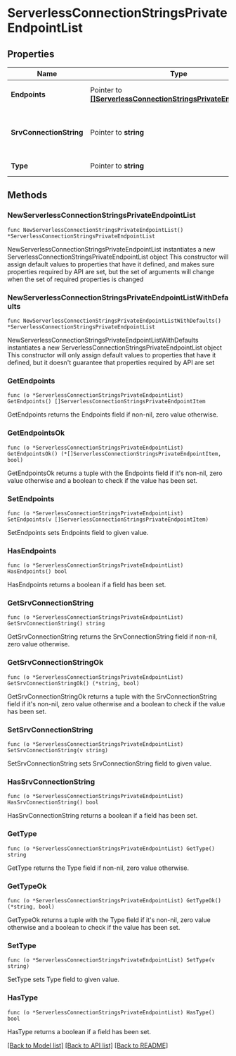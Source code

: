 # ServerlessConnectionStringsPrivateEndpointList

## Properties

Name | Type | Description | Notes
------------ | ------------- | ------------- | -------------
**Endpoints** | Pointer to [**[]ServerlessConnectionStringsPrivateEndpointItem**](ServerlessConnectionStringsPrivateEndpointItem.md) | List that contains the private endpoints through which you connect to MongoDB Cloud when you use **connectionStrings.privateEndpoint[n].srvConnectionString**. | [optional] [readonly] 
**SrvConnectionString** | Pointer to **string** | Private endpoint-aware connection string that uses the &#x60;mongodb+srv://&#x60; protocol to connect to MongoDB Cloud through a private endpoint. The &#x60;mongodb+srv&#x60; protocol tells the driver to look up the seed list of hosts in the Domain Name System (DNS). | [optional] [readonly] 
**Type** | Pointer to **string** | MongoDB process type to which your application connects. | [optional] [readonly] 

## Methods

### NewServerlessConnectionStringsPrivateEndpointList

`func NewServerlessConnectionStringsPrivateEndpointList() *ServerlessConnectionStringsPrivateEndpointList`

NewServerlessConnectionStringsPrivateEndpointList instantiates a new ServerlessConnectionStringsPrivateEndpointList object
This constructor will assign default values to properties that have it defined,
and makes sure properties required by API are set, but the set of arguments
will change when the set of required properties is changed

### NewServerlessConnectionStringsPrivateEndpointListWithDefaults

`func NewServerlessConnectionStringsPrivateEndpointListWithDefaults() *ServerlessConnectionStringsPrivateEndpointList`

NewServerlessConnectionStringsPrivateEndpointListWithDefaults instantiates a new ServerlessConnectionStringsPrivateEndpointList object
This constructor will only assign default values to properties that have it defined,
but it doesn't guarantee that properties required by API are set

### GetEndpoints

`func (o *ServerlessConnectionStringsPrivateEndpointList) GetEndpoints() []ServerlessConnectionStringsPrivateEndpointItem`

GetEndpoints returns the Endpoints field if non-nil, zero value otherwise.

### GetEndpointsOk

`func (o *ServerlessConnectionStringsPrivateEndpointList) GetEndpointsOk() (*[]ServerlessConnectionStringsPrivateEndpointItem, bool)`

GetEndpointsOk returns a tuple with the Endpoints field if it's non-nil, zero value otherwise
and a boolean to check if the value has been set.

### SetEndpoints

`func (o *ServerlessConnectionStringsPrivateEndpointList) SetEndpoints(v []ServerlessConnectionStringsPrivateEndpointItem)`

SetEndpoints sets Endpoints field to given value.

### HasEndpoints

`func (o *ServerlessConnectionStringsPrivateEndpointList) HasEndpoints() bool`

HasEndpoints returns a boolean if a field has been set.
### GetSrvConnectionString

`func (o *ServerlessConnectionStringsPrivateEndpointList) GetSrvConnectionString() string`

GetSrvConnectionString returns the SrvConnectionString field if non-nil, zero value otherwise.

### GetSrvConnectionStringOk

`func (o *ServerlessConnectionStringsPrivateEndpointList) GetSrvConnectionStringOk() (*string, bool)`

GetSrvConnectionStringOk returns a tuple with the SrvConnectionString field if it's non-nil, zero value otherwise
and a boolean to check if the value has been set.

### SetSrvConnectionString

`func (o *ServerlessConnectionStringsPrivateEndpointList) SetSrvConnectionString(v string)`

SetSrvConnectionString sets SrvConnectionString field to given value.

### HasSrvConnectionString

`func (o *ServerlessConnectionStringsPrivateEndpointList) HasSrvConnectionString() bool`

HasSrvConnectionString returns a boolean if a field has been set.
### GetType

`func (o *ServerlessConnectionStringsPrivateEndpointList) GetType() string`

GetType returns the Type field if non-nil, zero value otherwise.

### GetTypeOk

`func (o *ServerlessConnectionStringsPrivateEndpointList) GetTypeOk() (*string, bool)`

GetTypeOk returns a tuple with the Type field if it's non-nil, zero value otherwise
and a boolean to check if the value has been set.

### SetType

`func (o *ServerlessConnectionStringsPrivateEndpointList) SetType(v string)`

SetType sets Type field to given value.

### HasType

`func (o *ServerlessConnectionStringsPrivateEndpointList) HasType() bool`

HasType returns a boolean if a field has been set.

[[Back to Model list]](../README.md#documentation-for-models) [[Back to API list]](../README.md#documentation-for-api-endpoints) [[Back to README]](../README.md)


